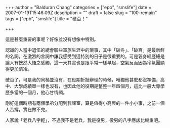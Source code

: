 +++
author = "Balduran Chang"
categories = ["epb", "smslife"]
date = 2007-01-19T15:46:09Z
description = ""
draft = false
slug = "100-remain"
tags = ["epb", "smslife"]
title = "破百！"

+++


這是甚麼重要的事呢？好像並沒有想像中特別。

認識的人當中退伍的總會聊些軍旅生涯中的瑣事，其中「破冬」、「破百」是最新鮮的名詞，在激烈的言詞中讓我感受到這特別的日子是很重要的。可是親身經歷總是讓人有恍然大悟之感觸，這一天其實也是跟平常一樣早起，空氣反而因為冷氣團顯得更加清冷。

破百了，可是我的同梯並沒有，在役期折抵辦理的時候，唯獨他甚麼都沒準備，高中、大學成績單一樣也沒有，也因此他的役期是整整一年四個月，這比一般大專學歷多當的一個月，他心甘情願。

剛好這個時期有兩個學弟分配到我課室，算是值得小高興的一件小小事，之前一個人苦撐，實在做不完。

人家說「老兵八字輕」，不過我不是老兵，我是役男，役男的八字應該比較重吧。

